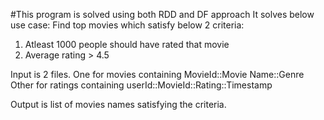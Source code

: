 #This program is solved using both RDD and DF approach
It solves below use case:
 Find top movies which satisfy below 2 criteria:
  1. Atleast 1000 people should have rated that movie
  2. Average rating > 4.5  


 Input is 2 files.
 One for movies containing MovieId::Movie Name::Genre
 Other for ratings containing userId::MovieId::Rating::Timestamp

 Output is list of movies names satisfying the criteria.
